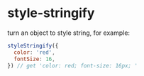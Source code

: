 # style-stringify
turn an object to style string, for example:
``` javascript
styleStringify({
  color: 'red',
  fontSize: 16,
}) // get 'color: red; font-size: 16px; '
```

